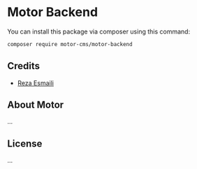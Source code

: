 # Motor Backend

You can install this package via composer using this command:

```bash
composer require motor-cms/motor-backend
```

## Credits

- [Reza Esmaili](https://github.com/dfox288)

## About Motor
...

## License

...
